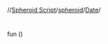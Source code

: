 //[Spheroid Script](../../index.md)/[spheroid](../index.md)/[Date](index.md)/[<init>](-init-.md)



# <init>  
 
fun [<init>](-init-.md)()  



